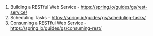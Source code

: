     

1. Building a RESTful Web Service - https://spring.io/guides/gs/rest-service/
2. Scheduling Tasks - https://spring.io/guides/gs/scheduling-tasks/
3. Consuming a RESTful Web Service - https://spring.io/guides/gs/consuming-rest/
